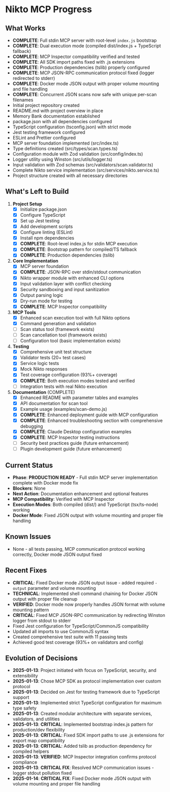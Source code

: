 # Nikto MCP Progress

## What Works
- **COMPLETE**: Full stdin MCP server with root-level `index.js` bootstrap
- **COMPLETE**: Dual execution mode (compiled dist/index.js + TypeScript fallback)
- **COMPLETE**: MCP Inspector compatibility verified and tested
- **COMPLETE**: All SDK import paths fixed with .js extensions
- **COMPLETE**: Production dependencies (tslib) properly configured
- **COMPLETE**: MCP JSON-RPC communication protocol fixed (logger redirected to stderr)
- **COMPLETE**: Docker mode JSON output with proper volume mounting and file handling
- **COMPLETE**: Concurrent JSON scans now safe with unique per-scan filenames
- Initial project repository created
- README.md with project overview in place
- Memory Bank documentation established
- package.json with all dependencies configured
- TypeScript configuration (tsconfig.json) with strict mode
- Jest testing framework configured
- ESLint and Prettier configured
- MCP server foundation implemented (src/index.ts)
- Type definitions created (src/types/scan.types.ts)
- Configuration module with Zod validation (src/config/index.ts)
- Logger utility using Winston (src/utils/logger.ts)
- Input validation with Zod schemas (src/validators/scan.validator.ts)
- Complete Nikto service implementation (src/services/nikto.service.ts)
- Project structure created with all necessary directories

## What's Left to Build
1. **Project Setup**
   - [x] Initialize package.json
   - [x] Configure TypeScript
   - [x] Set up Jest testing
   - [x] Add development scripts
   - [x] Configure linting (ESLint)
   - [x] Install npm dependencies
   - [x] **COMPLETE**: Root-level index.js for stdin MCP execution
   - [x] **COMPLETE**: Bootstrap pattern for compiled/TS fallback
   - [x] **COMPLETE**: Production dependencies (tslib)

2. **Core Implementation**
   - [x] MCP server foundation
   - [x] **COMPLETE**: JSON-RPC over stdin/stdout communication
   - [x] Nikto wrapper module with enhanced CLI options
   - [x] Input validation layer with conflict checking
   - [x] Security sandboxing and input sanitization
   - [x] Output parsing logic
   - [x] Dry-run mode for testing
   - [x] **COMPLETE**: MCP Inspector compatibility

3. **MCP Tools**
   - [x] Enhanced scan execution tool with full Nikto options
   - [x] Command generation and validation
   - [ ] Scan status tool (framework exists)
   - [ ] Scan cancellation tool (framework exists)
   - [ ] Configuration tool (basic implementation exists)

4. **Testing**
   - [x] Comprehensive unit test structure
   - [x] Validator tests (20+ test cases)
   - [x] Service logic tests
   - [x] Mock Nikto responses
   - [x] Test coverage configuration (93%+ coverage)
   - [x] **COMPLETE**: Both execution modes tested and verified
   - [ ] Integration tests with real Nikto execution

5. **Documentation** (COMPLETE)
   - [x] Enhanced README with parameter tables and examples
   - [x] API documentation for scan tool
   - [x] Example usage (examples/scan-demo.js)
   - [x] **COMPLETE**: Enhanced deployment guide with MCP configuration
   - [x] **COMPLETE**: Enhanced troubleshooting section with comprehensive debugging
   - [x] **COMPLETE**: Claude Desktop configuration examples
   - [x] **COMPLETE**: MCP Inspector testing instructions
   - [ ] Security best practices guide (future enhancement)
   - [ ] Plugin development guide (future enhancement)

## Current Status
- **Phase**: **PRODUCTION READY** - Full stdin MCP server implementation complete with Docker mode fix
- **Blockers**: None
- **Next Action**: Documentation enhancement and optional features
- **MCP Compatibility**: Verified with MCP Inspector
- **Execution Modes**: Both compiled (dist/) and TypeScript (tsx/ts-node) working
- **Docker Mode**: Fixed JSON output with volume mounting and proper file handling

## Known Issues
- None - all tests passing, MCP communication protocol working correctly, Docker mode JSON output fixed

## Recent Fixes
- **CRITICAL**: Fixed Docker mode JSON output issue - added required `-output` parameter and volume mounting
- **TECHNICAL**: Implemented shell command chaining for Docker JSON output with proper file cleanup  
- **VERIFIED**: Docker mode now properly handles JSON format with volume mounting pattern
- **CRITICAL**: Fixed MCP JSON-RPC communication by redirecting Winston logger from stdout to stderr
- Fixed Jest configuration for TypeScript/CommonJS compatibility
- Updated all imports to use CommonJS syntax
- Created comprehensive test suite with 11 passing tests
- Achieved good test coverage (93%+ on validators and config)

## Evolution of Decisions
- **2025-01-13**: Project initiated with focus on TypeScript, security, and extensibility
- **2025-01-13**: Chose MCP SDK as protocol implementation over custom protocol
- **2025-01-13**: Decided on Jest for testing framework due to TypeScript support
- **2025-01-13**: Implemented strict TypeScript configuration for maximum type safety
- **2025-01-13**: Created modular architecture with separate services, validators, and utilities
- **2025-01-13**: **CRITICAL**: Implemented bootstrap index.js pattern for production/dev flexibility
- **2025-01-13**: **CRITICAL**: Fixed SDK import paths to use .js extensions for export map compatibility
- **2025-01-13**: **CRITICAL**: Added tslib as production dependency for compiled helpers
- **2025-01-13**: **VERIFIED**: MCP Inspector integration confirms protocol compliance
- **2025-01-13**: **CRITICAL FIX**: Resolved MCP communication issues - logger stdout pollution fixed
- **2025-01-14**: **CRITICAL FIX**: Fixed Docker mode JSON output with volume mounting and proper file handling

